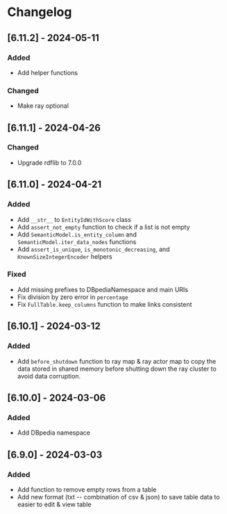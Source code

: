 # Changelog

## [6.11.2] - 2024-05-11

### Added

- Add helper functions

### Changed

- Make ray optional

## [6.11.1] - 2024-04-26

### Changed

- Upgrade rdflib to 7.0.0

## [6.11.0] - 2024-04-21

### Added

- Add `__str__` to `EntityIdWithScore` class
- Add `assert_not_empty` function to check if a list is not empty
- Add `SemanticModel.is_entity_column` and `SemanticModel.iter_data_nodes` functions
- Add `assert_is_unique`, `is_monotonic_decreasing`, and `KnownSizeIntegerEncoder` helpers

### Fixed

- Add missing prefixes to DBpediaNamespace and main URIs
- Fix division by zero error in `percentage`
- Fix `FullTable.keep_columns` function to make links consistent

## [6.10.1] - 2024-03-12

### Added

- Add `before_shutdown` function to ray map & ray actor map to copy the data stored in shared memory before shutting down the ray cluster to avoid data corruption.

## [6.10.0] - 2024-03-06

### Added

- Add DBpedia namespace

## [6.9.0] - 2024-03-03

### Added

- Add function to remove empty rows from a table
- Add new format (txt -- combination of csv & json) to save table data to easier to edit & view table
